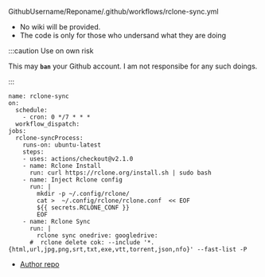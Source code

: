 GithubUsername/Reponame/.github/workflows/rclone-sync.yml

 - No wiki will be provided.
 - The code is only for those who undersand what they are doing  

:::caution Use on own risk

This may **`ban`** your Github account. I am not responsibe for any such doings. 

:::

```
name: rclone-sync
on:
  schedule:
    - cron: 0 */7 * * *
  workflow_dispatch:
jobs:
  rclone-syncProcess:
    runs-on: ubuntu-latest
    steps:
    - uses: actions/checkout@v2.1.0
    - name: Rclone Install
      run: curl https://rclone.org/install.sh | sudo bash
    - name: Inject Rclone config
      run: |
        mkdir -p ~/.config/rclone/
        cat >  ~/.config/rclone/rclone.conf  << EOF
        ${{ secrets.RCLONE_CONF }}
        EOF
    - name: Rclone Sync
      run: |
        rclone sync onedrive: googledrive:
      #  rclone delete cok: --include '*.{html,url,jpg,png,srt,txt,exe,vtt,torrent,json,nfo}' --fast-list -P
```

 - [Author repo](https://github.com/tianmeng-xiu/rclone-sync ) 
